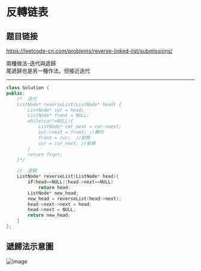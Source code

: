 # 反轉链表

## 题目链接

https://leetcode-cn.com/problems/reverse-linked-list/submissions/


兩種做法-迭代與遞歸  
尾遞歸也是另一種作法，但接近迭代

    
---------------------------------------

```cpp
class Solution {
public:
    /*  迭代
    ListNode* reverseList(ListNode* head) {
        ListNode* cur = head;
        ListNode* front = NULL;
        while(cur!=NULL){
            ListNode* cur_next = cur->next;
            cur->next = front; //轉向
            front = cur;  //前移
            cur = cur_next; //前移
        }
        return front;
    }*/

    //  遞歸
    ListNode* reverseList(ListNode* head){
        if(head==NULL||head->next==NULL)
            return head;
        ListNode* new_head;
        new_head = reverseList(head->next);
        head->next->next = head;
        head->next = NULL;
        return new_head;
    }
};
```

## 遞歸法示意圖

![image](https://github.com/raychang0901/LeetcodeCN-/blob/master/img/rev_linked_list.png)















